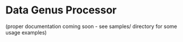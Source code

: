 # Data Genus Processor

(proper documentation coming soon - see samples/ directory for some usage examples)
